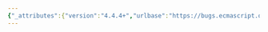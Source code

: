 ```yaml
---
{"_attributes":{"version":"4.4.4+","urlbase":"https://bugs.ecmascript.org/","maintainer":"dherman@mozilla.com"},"bug":{"bug_id":2316,"creation_ts":"2013-11-17 12:59:00 -0800","short_desc":"StringIteratorPrototype's @@toStringTag should be wrapped with []","delta_ts":"2014-06-16 13:51:32 -0700","product":"Draft for 6th Edition","component":"editorial issue","version":"Rev 21: November 8, 2013 Draft","rep_platform":"All","op_sys":"All","bug_status":"RESOLVED","resolution":"FIXED","priority":"Normal","bug_severity":"enhancement","everconfirmed":true,"reporter":{"uid":"utatane.tea","name":"Yusuke Suzuki"},"assigned_to":{"uid":"allen","name":"Allen Wirfs-Brock"},"long_desc":[{"commentid":6833,"comment_count":0,"who":{"uid":"utatane.tea","name":"Yusuke Suzuki"},"bug_when":"2013-11-17 12:59:41 -0800","thetext":"21.1.5.2.3 %StringIteratorPrototype%.@@toStringTag -> 21.1.5.2.3 %StringIteratorPrototype%[ @@toStringTag ]"},{"commentid":8448,"comment_count":1,"who":{"uid":"allen","name":"Allen Wirfs-Brock"},"bug_when":"2014-05-14 16:05:03 -0700","thetext":"fixed in rev25 editor's draft"},{"commentid":8952,"comment_count":2,"who":{"uid":"allen","name":"Allen Wirfs-Brock"},"bug_when":"2014-06-16 13:51:32 -0700","thetext":"in rev25"}]}}
---
```

